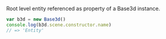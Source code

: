 Root level entity referenced as property of a Base3d instance.

```javascript
var b3d = new Base3d()
console.log(b3d.scene.constructor.name)
// => 'Entity'
```